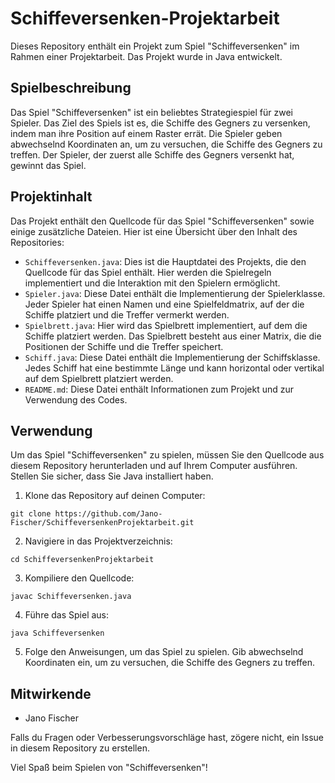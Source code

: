 # Schiffeversenken-Projektarbeit

Dieses Repository enthält ein Projekt zum Spiel "Schiffeversenken" im Rahmen einer Projektarbeit. Das Projekt wurde in Java entwickelt.

## Spielbeschreibung

Das Spiel "Schiffeversenken" ist ein beliebtes Strategiespiel für zwei Spieler. Das Ziel des Spiels ist es, die Schiffe des Gegners zu versenken, indem man ihre Position auf einem Raster errät. Die Spieler geben abwechselnd Koordinaten an, um zu versuchen, die Schiffe des Gegners zu treffen. Der Spieler, der zuerst alle Schiffe des Gegners versenkt hat, gewinnt das Spiel.

## Projektinhalt

Das Projekt enthält den Quellcode für das Spiel "Schiffeversenken" sowie einige zusätzliche Dateien. Hier ist eine Übersicht über den Inhalt des Repositories:

- `Schiffeversenken.java`: Dies ist die Hauptdatei des Projekts, die den Quellcode für das Spiel enthält. Hier werden die Spielregeln implementiert und die Interaktion mit den Spielern ermöglicht.
- `Spieler.java`: Diese Datei enthält die Implementierung der Spielerklasse. Jeder Spieler hat einen Namen und eine Spielfeldmatrix, auf der die Schiffe platziert und die Treffer vermerkt werden.
- `Spielbrett.java`: Hier wird das Spielbrett implementiert, auf dem die Schiffe platziert werden. Das Spielbrett besteht aus einer Matrix, die die Positionen der Schiffe und die Treffer speichert.
- `Schiff.java`: Diese Datei enthält die Implementierung der Schiffsklasse. Jedes Schiff hat eine bestimmte Länge und kann horizontal oder vertikal auf dem Spielbrett platziert werden.
- `README.md`: Diese Datei enthält Informationen zum Projekt und zur Verwendung des Codes.

## Verwendung

Um das Spiel "Schiffeversenken" zu spielen, müssen Sie den Quellcode aus diesem Repository herunterladen und auf Ihrem Computer ausführen. Stellen Sie sicher, dass Sie Java installiert haben.

1. Klone das Repository auf deinen Computer:

```
git clone https://github.com/Jano-Fischer/SchiffeversenkenProjektarbeit.git
```

2. Navigiere in das Projektverzeichnis:

```
cd SchiffeversenkenProjektarbeit
```

3. Kompiliere den Quellcode:

```
javac Schiffeversenken.java
```

4. Führe das Spiel aus:

```
java Schiffeversenken
```

5. Folge den Anweisungen, um das Spiel zu spielen. Gib abwechselnd Koordinaten ein, um zu versuchen, die Schiffe des Gegners zu treffen.

## Mitwirkende

- Jano Fischer

Falls du Fragen oder Verbesserungsvorschläge hast, zögere nicht, ein Issue in diesem Repository zu erstellen.

Viel Spaß beim Spielen von "Schiffeversenken"!
